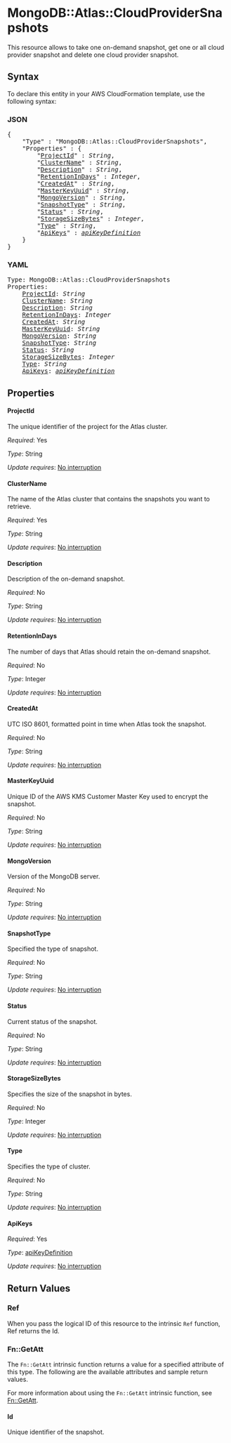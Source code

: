 # MongoDB::Atlas::CloudProviderSnapshots

This resource allows to take one on-demand snapshot, get one or all cloud provider snapshot and delete one cloud provider snapshot.

## Syntax

To declare this entity in your AWS CloudFormation template, use the following syntax:

### JSON

<pre>
{
    "Type" : "MongoDB::Atlas::CloudProviderSnapshots",
    "Properties" : {
        "<a href="#projectid" title="ProjectId">ProjectId</a>" : <i>String</i>,
        "<a href="#clustername" title="ClusterName">ClusterName</a>" : <i>String</i>,
        "<a href="#description" title="Description">Description</a>" : <i>String</i>,
        "<a href="#retentionindays" title="RetentionInDays">RetentionInDays</a>" : <i>Integer</i>,
        "<a href="#createdat" title="CreatedAt">CreatedAt</a>" : <i>String</i>,
        "<a href="#masterkeyuuid" title="MasterKeyUuid">MasterKeyUuid</a>" : <i>String</i>,
        "<a href="#mongoversion" title="MongoVersion">MongoVersion</a>" : <i>String</i>,
        "<a href="#snapshottype" title="SnapshotType">SnapshotType</a>" : <i>String</i>,
        "<a href="#status" title="Status">Status</a>" : <i>String</i>,
        "<a href="#storagesizebytes" title="StorageSizeBytes">StorageSizeBytes</a>" : <i>Integer</i>,
        "<a href="#type" title="Type">Type</a>" : <i>String</i>,
        "<a href="#apikeys" title="ApiKeys">ApiKeys</a>" : <i><a href="apikeydefinition.md">apiKeyDefinition</a></i>
    }
}
</pre>

### YAML

<pre>
Type: MongoDB::Atlas::CloudProviderSnapshots
Properties:
    <a href="#projectid" title="ProjectId">ProjectId</a>: <i>String</i>
    <a href="#clustername" title="ClusterName">ClusterName</a>: <i>String</i>
    <a href="#description" title="Description">Description</a>: <i>String</i>
    <a href="#retentionindays" title="RetentionInDays">RetentionInDays</a>: <i>Integer</i>
    <a href="#createdat" title="CreatedAt">CreatedAt</a>: <i>String</i>
    <a href="#masterkeyuuid" title="MasterKeyUuid">MasterKeyUuid</a>: <i>String</i>
    <a href="#mongoversion" title="MongoVersion">MongoVersion</a>: <i>String</i>
    <a href="#snapshottype" title="SnapshotType">SnapshotType</a>: <i>String</i>
    <a href="#status" title="Status">Status</a>: <i>String</i>
    <a href="#storagesizebytes" title="StorageSizeBytes">StorageSizeBytes</a>: <i>Integer</i>
    <a href="#type" title="Type">Type</a>: <i>String</i>
    <a href="#apikeys" title="ApiKeys">ApiKeys</a>: <i><a href="apikeydefinition.md">apiKeyDefinition</a></i>
</pre>

## Properties

#### ProjectId

The unique identifier of the project for the Atlas cluster.

_Required_: Yes

_Type_: String

_Update requires_: [No interruption](https://docs.aws.amazon.com/AWSCloudFormation/latest/UserGuide/using-cfn-updating-stacks-update-behaviors.html#update-no-interrupt)

#### ClusterName

The name of the Atlas cluster that contains the snapshots you want to retrieve.

_Required_: Yes

_Type_: String

_Update requires_: [No interruption](https://docs.aws.amazon.com/AWSCloudFormation/latest/UserGuide/using-cfn-updating-stacks-update-behaviors.html#update-no-interrupt)

#### Description

Description of the on-demand snapshot.

_Required_: No

_Type_: String

_Update requires_: [No interruption](https://docs.aws.amazon.com/AWSCloudFormation/latest/UserGuide/using-cfn-updating-stacks-update-behaviors.html#update-no-interrupt)

#### RetentionInDays

The number of days that Atlas should retain the on-demand snapshot. 

_Required_: No

_Type_: Integer

_Update requires_: [No interruption](https://docs.aws.amazon.com/AWSCloudFormation/latest/UserGuide/using-cfn-updating-stacks-update-behaviors.html#update-no-interrupt)

#### CreatedAt

UTC ISO 8601, formatted point in time when Atlas took the snapshot.

_Required_: No

_Type_: String

_Update requires_: [No interruption](https://docs.aws.amazon.com/AWSCloudFormation/latest/UserGuide/using-cfn-updating-stacks-update-behaviors.html#update-no-interrupt)

#### MasterKeyUuid

Unique ID of the AWS KMS Customer Master Key used to encrypt the snapshot.

_Required_: No

_Type_: String

_Update requires_: [No interruption](https://docs.aws.amazon.com/AWSCloudFormation/latest/UserGuide/using-cfn-updating-stacks-update-behaviors.html#update-no-interrupt)

#### MongoVersion

Version of the MongoDB server.

_Required_: No

_Type_: String

_Update requires_: [No interruption](https://docs.aws.amazon.com/AWSCloudFormation/latest/UserGuide/using-cfn-updating-stacks-update-behaviors.html#update-no-interrupt)

#### SnapshotType

Specified the type of snapshot.

_Required_: No

_Type_: String

_Update requires_: [No interruption](https://docs.aws.amazon.com/AWSCloudFormation/latest/UserGuide/using-cfn-updating-stacks-update-behaviors.html#update-no-interrupt)

#### Status

Current status of the snapshot.

_Required_: No

_Type_: String

_Update requires_: [No interruption](https://docs.aws.amazon.com/AWSCloudFormation/latest/UserGuide/using-cfn-updating-stacks-update-behaviors.html#update-no-interrupt)

#### StorageSizeBytes

Specifies the size of the snapshot in bytes.

_Required_: No

_Type_: Integer

_Update requires_: [No interruption](https://docs.aws.amazon.com/AWSCloudFormation/latest/UserGuide/using-cfn-updating-stacks-update-behaviors.html#update-no-interrupt)

#### Type

Specifies the type of cluster.

_Required_: No

_Type_: String

_Update requires_: [No interruption](https://docs.aws.amazon.com/AWSCloudFormation/latest/UserGuide/using-cfn-updating-stacks-update-behaviors.html#update-no-interrupt)

#### ApiKeys

_Required_: Yes

_Type_: <a href="apikeydefinition.md">apiKeyDefinition</a>

_Update requires_: [No interruption](https://docs.aws.amazon.com/AWSCloudFormation/latest/UserGuide/using-cfn-updating-stacks-update-behaviors.html#update-no-interrupt)

## Return Values

### Ref

When you pass the logical ID of this resource to the intrinsic `Ref` function, Ref returns the Id.

### Fn::GetAtt

The `Fn::GetAtt` intrinsic function returns a value for a specified attribute of this type. The following are the available attributes and sample return values.

For more information about using the `Fn::GetAtt` intrinsic function, see [Fn::GetAtt](https://docs.aws.amazon.com/AWSCloudFormation/latest/UserGuide/intrinsic-function-reference-getatt.html).

#### Id

Unique identifier of the snapshot.

